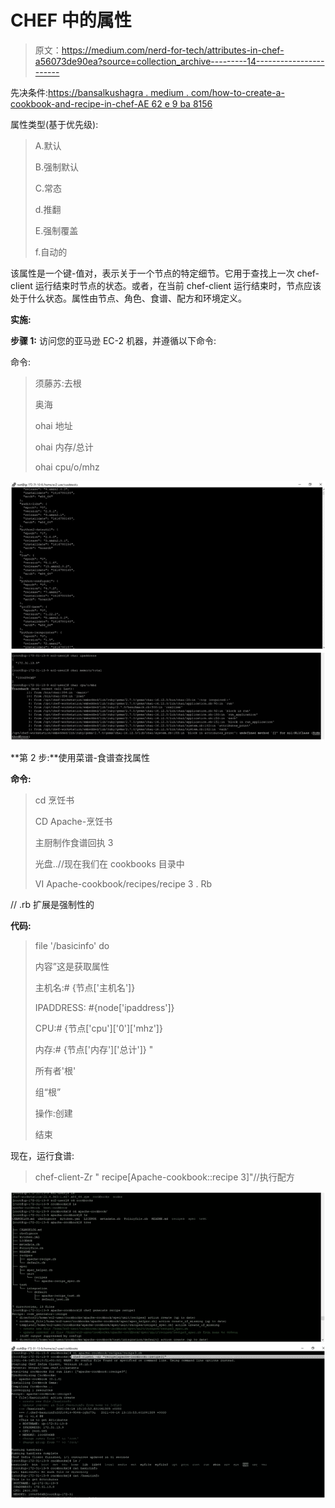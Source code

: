 # CHEF 中的属性

> 原文：<https://medium.com/nerd-for-tech/attributes-in-chef-a56073de90ea?source=collection_archive---------14----------------------->

先决条件:[https://bansalkushagra . medium . com/how-to-create-a-cookbook-and-recipe-in-chef-AE 62 e 9 ba 8156](https://bansalkushagra.medium.com/how-to-create-a-cookbook-and-recipe-in-chef-ae62e9ba8156)

属性类型(基于优先级):

> A.默认
> 
> B.强制默认
> 
> C.常态
> 
> d.推翻
> 
> E.强制覆盖
> 
> f.自动的

该属性是一个键-值对，表示关于一个节点的特定细节。它用于查找上一次 chef-client 运行结束时节点的状态。或者，在当前 chef-client 运行结束时，节点应该处于什么状态。属性由节点、角色、食谱、配方和环境定义。

**实施:**

**步骤 1:** 访问您的亚马逊 EC-2 机器，并遵循以下命令:

命令:

> 须藤苏:去根
> 
> 奥海
> 
> ohai 地址
> 
> ohai 内存/总计
> 
> ohai cpu/o/mhz

![](img/c5c643b25a3576cd32ec6461dd9617e3.png)![](img/7541ab7cc71f8dd8c99e7dadbca838eb.png)

**第 2 步:**使用菜谱-食谱查找属性

**命令:**

> cd 烹饪书
> 
> CD Apache-烹饪书
> 
> 主厨制作食谱回执 3
> 
> 光盘..//现在我们在 cookbooks 目录中
> 
> VI Apache-cookbook/recipes/recipe 3 . Rb

// .rb 扩展是强制性的

**代码:**

> file '/basicinfo' do
> 
> 内容”这是获取属性
> 
> 主机名:# {节点['主机名']}
> 
> IPADDRESS: #{node['ipaddress']}
> 
> CPU:# {节点['cpu']['0']['mhz']}
> 
> 内存:# {节点['内存']['总计']} "
> 
> 所有者'根'
> 
> 组“根”
> 
> 操作:创建
> 
> 结束

现在，运行食谱:

> chef-client-Zr " recipe[Apache-cookbook::recipe 3]"//执行配方

![](img/886f0be40c0942449a5d4c4770e53151.png)![](img/e2a04f736b947374fb699f5aba493be8.png)